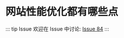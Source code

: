 # 网站性能优化都有哪些点



::: tip Issue 
 欢迎在 Issue 中讨论: [Issue 84](https://github.com/shfshanyue/Daily-Question/issues/84) 
:::


